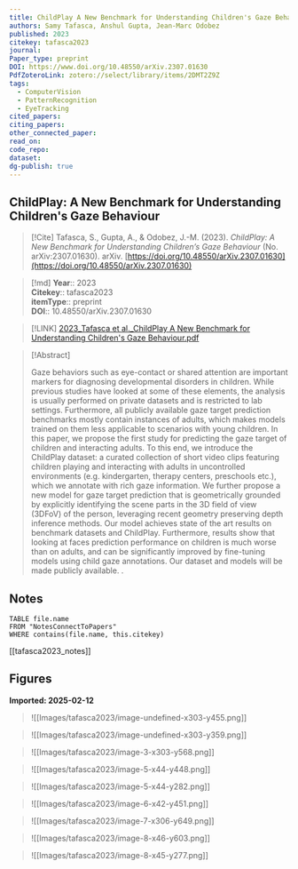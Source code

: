 ```yaml
---
title: ChildPlay A New Benchmark for Understanding Children's Gaze Behaviour
authors: Samy Tafasca, Anshul Gupta, Jean-Marc Odobez
published: 2023
citekey: tafasca2023
journal: 
Paper_type: preprint
DOI: https://www.doi.org/10.48550/arXiv.2307.01630
PdfZoteroLink: zotero://select/library/items/2DMT2Z9Z
tags:
  - ComputerVision
  - PatternRecognition
  - EyeTracking
cited_papers: 
citing_papers: 
other_connected_paper: 
read_on: 
code_repo: 
dataset: 
dg-publish: true
---
```


## ChildPlay: A New Benchmark for Understanding Children's Gaze Behaviour

> [!Cite]
> Tafasca, S., Gupta, A., & Odobez, J.-M. (2023). _ChildPlay: A New Benchmark for Understanding Children’s Gaze Behaviour_ (No. arXiv:2307.01630). arXiv. [https://doi.org/10.48550/arXiv.2307.01630](https://doi.org/10.48550/arXiv.2307.01630)


>[!md]
> **Year**:: 2023   
> **Citekey**:: tafasca2023  
> **itemType**:: preprint  
> **DOI**:: 10.48550/arXiv.2307.01630    

> [!LINK] 
> [2023_Tafasca et al._ChildPlay A New Benchmark for Understanding Children's Gaze Behaviour.pdf](zotero://select/library/items/4UML8KFS)

> [!Abstract]
>
> Gaze behaviors such as eye-contact or shared attention are important markers for diagnosing developmental disorders in children. While previous studies have looked at some of these elements, the analysis is usually performed on private datasets and is restricted to lab settings. Furthermore, all publicly available gaze target prediction benchmarks mostly contain instances of adults, which makes models trained on them less applicable to scenarios with young children. In this paper, we propose the first study for predicting the gaze target of children and interacting adults. To this end, we introduce the ChildPlay dataset: a curated collection of short video clips featuring children playing and interacting with adults in uncontrolled environments (e.g. kindergarten, therapy centers, preschools etc.), which we annotate with rich gaze information. We further propose a new model for gaze target prediction that is geometrically grounded by explicitly identifying the scene parts in the 3D field of view (3DFoV) of the person, leveraging recent geometry preserving depth inference methods. Our model achieves state of the art results on benchmark datasets and ChildPlay. Furthermore, results show that looking at faces prediction performance on children is much worse than on adults, and can be significantly improved by fine-tuning models using child gaze annotations. Our dataset and models will be made publicly available.
>.
> 


## Notes

```dataview 
TABLE file.name 
FROM "NotesConnectToPapers" 
WHERE contains(file.name, this.citekey)
```

[[tafasca2023_notes]]

## Figures

**Imported: 2025-02-12**

> ![[Images/tafasca2023/image-undefined-x303-y455.png]]

> ![[Images/tafasca2023/image-undefined-x303-y359.png]]

> ![[Images/tafasca2023/image-3-x303-y568.png]]

> ![[Images/tafasca2023/image-5-x44-y448.png]]

> ![[Images/tafasca2023/image-5-x44-y282.png]]

> ![[Images/tafasca2023/image-6-x42-y451.png]]

> ![[Images/tafasca2023/image-7-x306-y649.png]]

> ![[Images/tafasca2023/image-8-x46-y603.png]]

> ![[Images/tafasca2023/image-8-x45-y277.png]]